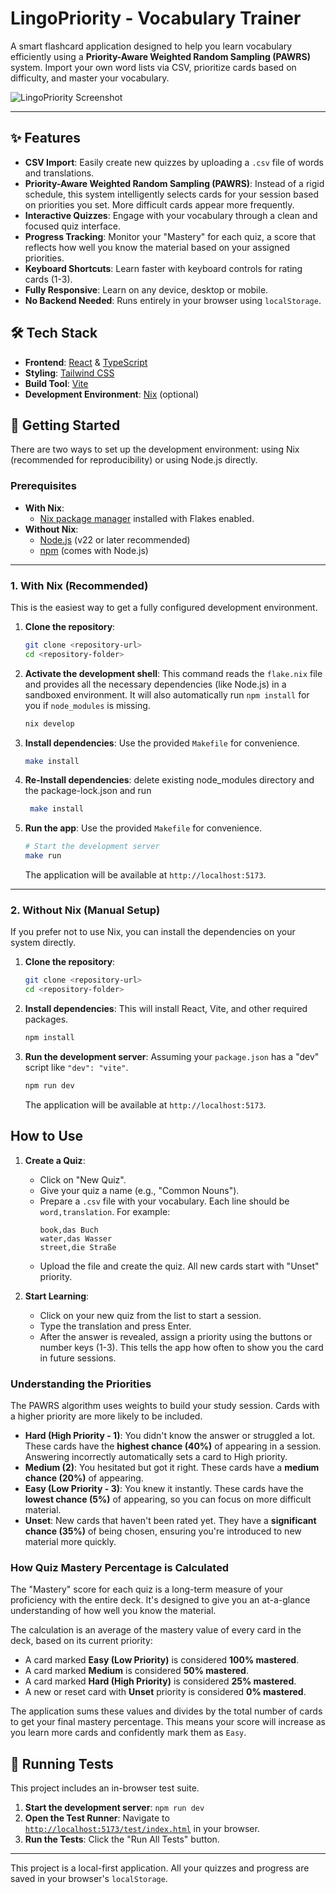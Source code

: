 # LingoPriority - Vocabulary Trainer

A smart flashcard application designed to help you learn vocabulary efficiently using a **Priority-Aware Weighted Random Sampling (PAWRS)** system. Import your own word lists via CSV, prioritize cards based on difficulty, and master your vocabulary.

![LingoPriority Screenshot](https://placehold.co/800x450/0f172a/ffffff?text=LingoPriority+App+UI)

---

## ✨ Features

- **CSV Import**: Easily create new quizzes by uploading a `.csv` file of words and translations.
- **Priority-Aware Weighted Random Sampling (PAWRS)**: Instead of a rigid schedule, this system intelligently selects cards for your session based on priorities you set. More difficult cards appear more frequently.
- **Interactive Quizzes**: Engage with your vocabulary through a clean and focused quiz interface.
- **Progress Tracking**: Monitor your "Mastery" for each quiz, a score that reflects how well you know the material based on your assigned priorities.
- **Keyboard Shortcuts**: Learn faster with keyboard controls for rating cards (1-3).
- **Fully Responsive**: Learn on any device, desktop or mobile.
- **No Backend Needed**: Runs entirely in your browser using `localStorage`.

## 🛠️ Tech Stack

- **Frontend**: [React](https://reactjs.org/) & [TypeScript](https://www.typescriptlang.org/)
- **Styling**: [Tailwind CSS](https://tailwindcss.com/)
- **Build Tool**: [Vite](https://vitejs.dev/)
- **Development Environment**: [Nix](https://nixos.org/) (optional)

## 🚀 Getting Started

There are two ways to set up the development environment: using Nix (recommended for reproducibility) or using Node.js directly.

### Prerequisites

- **With Nix**:
  - [Nix package manager](https://nixos.org/download.html) installed with Flakes enabled.
- **Without Nix**:
  - [Node.js](https://nodejs.org/) (v22 or later recommended)
  - [npm](https://www.npmjs.com/) (comes with Node.js)

---

### 1. With Nix (Recommended)

This is the easiest way to get a fully configured development environment.

1.  **Clone the repository**:
    ```bash
    git clone <repository-url>
    cd <repository-folder>
    ```

2.  **Activate the development shell**:
    This command reads the `flake.nix` file and provides all the necessary dependencies (like Node.js) in a sandboxed environment. It will also automatically run `npm install` for you if `node_modules` is missing.
    ```bash
    nix develop
    ```

4.  **Install dependencies**:
    Use the provided `Makefile` for convenience.
    ```bash
    make install
    ```

5. **Re-Install dependencies**:
   delete existing node_modules directory and the package-lock.json and run 
   ```bash
    make install
    ```
    
6.  **Run the app**:
    Use the provided `Makefile` for convenience.
    ```bash
    # Start the development server
    make run
    ```
    The application will be available at `http://localhost:5173`.

---

### 2. Without Nix (Manual Setup)

If you prefer not to use Nix, you can install the dependencies on your system directly.

1.  **Clone the repository**:
    ```bash
    git clone <repository-url>
    cd <repository-folder>
    ```

2.  **Install dependencies**:
    This will install React, Vite, and other required packages.
    ```bash
    npm install
    ```

3.  **Run the development server**:
    Assuming your `package.json` has a "dev" script like `"dev": "vite"`.
    ```bash
    npm run dev
    ```
    The application will be available at `http://localhost:5173`.

## How to Use

1.  **Create a Quiz**:
    - Click on "New Quiz".
    - Give your quiz a name (e.g., "Common Nouns").
    - Prepare a `.csv` file with your vocabulary. Each line should be `word,translation`. For example:
      ```csv
      book,das Buch
      water,das Wasser
      street,die Straße
      ```
    - Upload the file and create the quiz. All new cards start with "Unset" priority.

2.  **Start Learning**:
    - Click on your new quiz from the list to start a session.
    - Type the translation and press Enter.
    - After the answer is revealed, assign a priority using the buttons or number keys (1-3). This tells the app how often to show you the card in future sessions.

### Understanding the Priorities

The PAWRS algorithm uses weights to build your study session. Cards with a higher priority are more likely to be included.

*   **Hard (High Priority - 1)**: You didn't know the answer or struggled a lot. These cards have the **highest chance (40%)** of appearing in a session. Answering incorrectly automatically sets a card to High priority.
*   **Medium (2)**: You hesitated but got it right. These cards have a **medium chance (20%)** of appearing.
*   **Easy (Low Priority - 3)**: You knew it instantly. These cards have the **lowest chance (5%)** of appearing, so you can focus on more difficult material.
*   **Unset**: New cards that haven't been rated yet. They have a **significant chance (35%)** of being chosen, ensuring you're introduced to new material more quickly.

### How Quiz Mastery Percentage is Calculated

The "Mastery" score for each quiz is a long-term measure of your proficiency with the entire deck. It's designed to give you an at-a-glance understanding of how well you know the material.

The calculation is an average of the mastery value of every card in the deck, based on its current priority:

-   A card marked **Easy (Low Priority)** is considered **100% mastered**.
-   A card marked **Medium** is considered **50% mastered**.
-   A card marked **Hard (High Priority)** is considered **25% mastered**.
-   A new or reset card with **Unset** priority is considered **0% mastered**.

The application sums these values and divides by the total number of cards to get your final mastery percentage. This means your score will increase as you learn more cards and confidently mark them as `Easy`.

## 🧪 Running Tests

This project includes an in-browser test suite.

1.  **Start the development server**: `npm run dev`
2.  **Open the Test Runner**: Navigate to [`http://localhost:5173/test/index.html`](http://localhost:5173/test/index.html) in your browser.
3.  **Run the Tests**: Click the "Run All Tests" button.

---

This project is a local-first application. All your quizzes and progress are saved in your browser's `localStorage`.